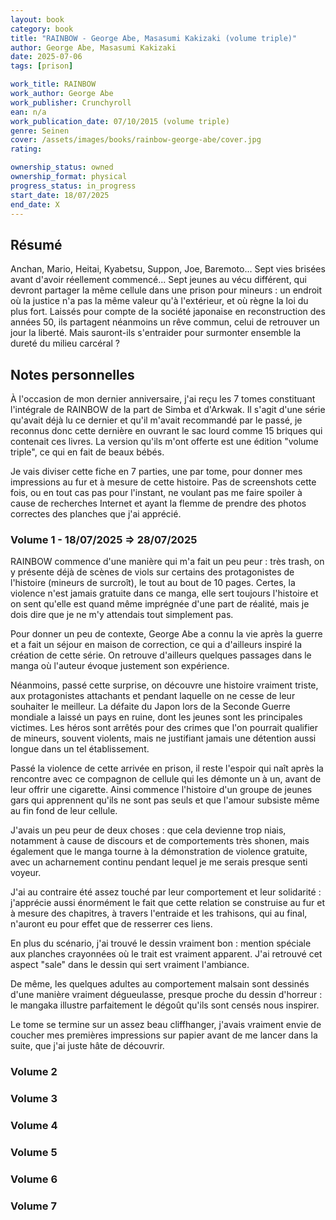 ```yaml
---
layout: book
category: book
title: "RAINBOW - George Abe, Masasumi Kakizaki (volume triple)"
author: George Abe, Masasumi Kakizaki
date: 2025-07-06
tags: [prison]

work_title: RAINBOW
work_author: George Abe
work_publisher: Crunchyroll
ean: n/a 
work_publication_date: 07/10/2015 (volume triple)
genre: Seinen
cover: /assets/images/books/rainbow-george-abe/cover.jpg
rating: 

ownership_status: owned
ownership_format: physical
progress_status: in_progress
start_date: 18/07/2025
end_date: X
---
```

## Résumé
Anchan, Mario, Heitai, Kyabetsu, Suppon, Joe, Baremoto... Sept vies brisées avant d'avoir réellement commencé... Sept jeunes au vécu différent, qui devront partager la même cellule dans une prison pour mineurs : un endroit où la justice n'a pas la même valeur qu'à l'extérieur, et où règne la loi du plus fort. Laissés pour compte de la société japonaise en reconstruction des années 50, ils partagent néanmoins un rêve commun, celui de retrouver un jour la liberté. Mais sauront-ils s'entraider pour surmonter ensemble la dureté du milieu carcéral ?

## Notes personnelles
À l'occasion de mon dernier anniversaire, j'ai reçu les 7 tomes constituant l'intégrale de RAINBOW de la part de Simba et d'Arkwak. 
Il s'agit d'une série qu'avait déjà lu ce dernier et qu'il m'avait recommandé par le passé, je reconnus donc cette dernière en ouvrant le sac lourd comme 15 briques qui contenait ces livres.
La version qu'ils m'ont offerte est une édition "volume triple", ce qui en fait de beaux bébés.

Je vais diviser cette fiche en 7 parties, une par tome, pour donner mes impressions au fur et à mesure de cette histoire. Pas de screenshots cette fois, ou en tout cas pas pour l'instant, ne voulant pas me faire spoiler à cause de recherches Internet et ayant la flemme de prendre des photos correctes des planches que j'ai apprécié. 

### Volume 1 - 18/07/2025 => 28/07/2025

RAINBOW commence d'une manière qui m'a fait un peu peur : très trash, on y présente déjà de scènes de viols sur certains des protagonistes de l'histoire (mineurs de surcroît), le tout au bout de 10 pages. Certes, la violence n'est jamais gratuite dans ce manga, elle sert toujours l'histoire et on sent qu'elle est quand même imprégnée d'une part de réalité, mais je dois dire que je ne m'y attendais tout simplement pas.

Pour donner un peu de contexte, George Abe a connu la vie après la guerre et a fait un séjour en maison de correction, ce qui a d'ailleurs inspiré la création de cette série. On retrouve d'ailleurs quelques passages dans le manga où l'auteur évoque justement son expérience.

Néanmoins, passé cette surprise, on découvre une histoire vraiment triste, aux protagonistes attachants et pendant laquelle on ne cesse de leur souhaiter le meilleur. La défaite du Japon lors de la Seconde Guerre mondiale a laissé un pays en ruine, dont les jeunes sont les principales victimes. Les héros sont arrêtés pour des crimes que l'on pourrait qualifier de mineurs, souvent violents, mais ne justifiant jamais une détention aussi longue dans un tel établissement. 

Passé la violence de cette arrivée en prison, il reste l'espoir qui naît après la rencontre avec ce compagnon de cellule qui les démonte un à un, avant de leur offrir une cigarette. Ainsi commence l'histoire d'un groupe de jeunes gars qui apprennent qu'ils ne sont pas seuls et que l'amour subsiste même au fin fond de leur cellule.

J'avais un peu peur de deux choses : que cela devienne trop niais, notamment à cause de discours et de comportements très shonen, mais également que le manga tourne à la démonstration de violence gratuite, avec un acharnement continu pendant lequel je me serais presque senti voyeur. 

J'ai au contraire été assez touché par leur comportement et leur solidarité : j'apprécie aussi énormément le fait que cette relation se construise au fur et à mesure des chapitres, à travers l'entraide et les trahisons, qui au final, n'auront eu pour effet que de resserrer ces liens.

En plus du scénario, j'ai trouvé le dessin vraiment bon : mention spéciale aux planches crayonnées où le trait est vraiment apparent. J'ai retrouvé cet aspect "sale" dans le dessin qui sert vraiment l'ambiance.

De même, les quelques adultes au comportement malsain sont dessinés d'une manière vraiment dégueulasse, presque proche du dessin d'horreur : le mangaka illustre parfaitement le dégoût qu'ils sont censés nous inspirer.

Le tome se termine sur un assez beau cliffhanger, j'avais vraiment envie de coucher mes premières impressions sur papier avant de me lancer dans la suite, que j'ai juste hâte de découvrir.

### Volume 2 

### Volume 3

### Volume 4

### Volume 5

### Volume 6

### Volume 7

